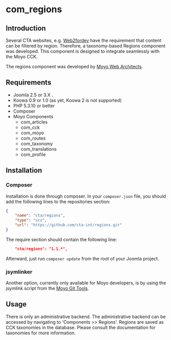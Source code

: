 # com_regions

## Introduction

Several CTA websites, e.g. [Web2fordev](http://web2fordev.net) have the requirement that content can be filtered by
region. Therefore, a taxonomy-based Regions component was developed. This component is designed to integrate
seamlessly with the Moyo CCK.

The regions component was developed by [Moyo Web Architects](http://moyoweb.nl).

## Requirements

* Joomla 2.5 or 3.X .
* Koowa 0.9 or 1.0 (as yet, Koowa 2 is not supported)
* PHP 5.3.10 or better
* Composer
* Moyo Components
    * com_articles
    * com_cck
    * com_moyo
    * com_routes
    * com_taxonomy
    * com_translations
    * com_profile

## Installation

### Composer

Installation is done through composer. In your `composer.json` file, you should add the following lines to the repositories
section:

```json
{
    "name": "cta/regions",
    "type": "vcs",
    "url": "https://github.com/cta-int/regions.git"
}
```

The require section should contain the following line:

```json
    "cta/regions": "1.1.*",
```

Afterward, just run `composer update` from the root of your Joomla project.

### jsymlinker

Another option, currently only available for Moyo developers, is by using the jsymlink script from the [Moyo Git
Tools](https://github.com/derjoachim/moyo-git-tools).

## Usage

There is only an administrative backend. The administrative backend can be accessed by navigating to 'Components >> Regions'.
Regions are saved as CCK taxonomies in the database. Please consult the documentation for taxonomies for more information.
